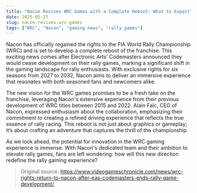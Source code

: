 ```yaml
---
title: "Nacon Revives WRC Games with a Complete Reboot: What to Expect"
date: 2025-05-27
slug: nacon-revives-wrc-games
tags: ["WRC", "Nacon", "gaming news", "rally games"]
---
```


Nacon has officially regained the rights to the FIA World Rally Championship (WRC) and is set to develop a complete reboot of the franchise. This exciting news comes after Electronic Arts’ Codemasters announced they would cease development on their rally games, marking a significant shift in the gaming landscape for rally enthusiasts. With exclusive rights for six seasons from 2027 to 2032, Nacon aims to deliver an immersive experience that resonates with both seasoned fans and newcomers alike.

The new vision for the WRC games promises to be a fresh take on the franchise, leveraging Nacon's extensive experience from their previous development of WRC titles between 2015 and 2022. Alain Falc, CEO of Nacon, expressed enthusiasm about the collaboration, emphasizing their commitment to creating a refined driving experience that reflects the true essence of rally racing. This reboot is not just about graphics or gameplay; it’s about crafting an adventure that captures the thrill of the championship.

As we look ahead, the potential for innovation in the WRC gaming experience is immense. With Nacon's dedicated team and their ambition to elevate rally games, fans are left wondering: how will this new direction redefine the rally gaming experience? 

> Original source: https://www.videogameschronicle.com/news/wrc-rights-return-to-nacon-after-eas-codemasters-ends-rally-game-development/